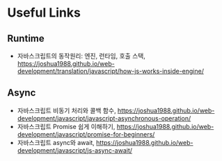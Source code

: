 # Useful Links

## Runtime

- 자바스크립트의 동작원리: 엔진, 런타임, 호출 스택, https://joshua1988.github.io/web-development/translation/javascript/how-js-works-inside-engine/

## Async

- 자바스크립트 비동기 처리와 콜백 함수, https://joshua1988.github.io/web-development/javascript/javascript-asynchronous-operation/
- 자바스크립트 Promise 쉽게 이해하기, https://joshua1988.github.io/web-development/javascript/promise-for-beginners/
- 자바스크립트 async와 await, https://joshua1988.github.io/web-development/javascript/js-async-await/